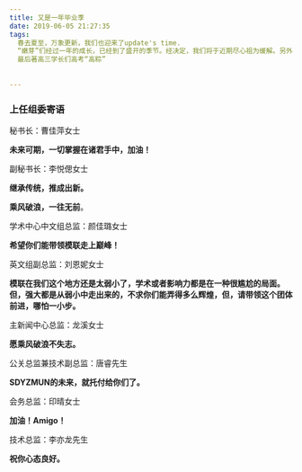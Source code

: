 ```yaml
---
title: 又是一年毕业季
date: 2019-06-05 21:27:35
tags:
  春去夏至，万象更新，我们也迎来了update's time.
  “嫩芽”们经过一年的成长，已经到了盛开的季节。经决定，我们将于近期尽心祖为缓解。另外，我们的官网地址也会有所变动，新地址为：SDYZMUN.club
  最后著高三学长们高考“高粽”
  
 
---
```


### 上任组委寄语

秘书长：曹佳萍女士

**未来可期，一切掌握在诸君手中，加油！**

副秘书长：李悦偲女士

**继承传统，推成出新。**

**乘风破浪，一往无前**。

学术中心中文组总监：颜佳璐女士

**希望你们能带领模联走上巅峰！**

英文组副总监：刘恩妮女士

**模联在我们这个地方还是太弱小了，学术或者影响力都是在一种很尴尬的局面。但，强大都是从弱小中走出来的，不求你们能弄得多么辉煌，但，请带领这个团体前进，哪怕一小步。**

主新闻中心总监：龙溪女士

**愿乘风破浪不失志。**

公关总监兼技术副总监：唐睿先生

**SDYZMUN的未来，就托付给你们了。**

会务总监：印晴女士

**加油！Amigo！**

技术总监：李亦龙先生

**祝你心态良好。**



